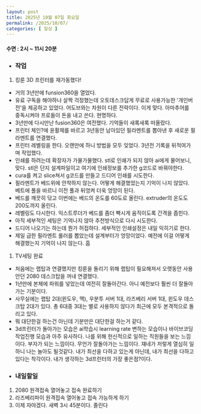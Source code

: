 ```yaml
---
layout: post
title: 2025년 10월 07일 화요일
permalink: /2025/10/07/
categories: [ 일상 ]
---
```

#### 수면 : 2시 ~ 11시 20분
* ### 작업
1. 킹룬 3D 프린터를 재가동했다!
- 거의 3년만에 funsion360을 열었다. 
- 유료 구독을 해야하나 살짝 걱정했는데 오토데스크답게 무료로 사용가능한 '개인버전'을 제공하고 있었다. 어도브와는 차원이 다른 전략이다. 이게 맞다. 아마추어를 중독시켜야 프로들이 돈을 내고 쓴다. 현명하다.
- 3년만에 다시만난 fusion360은 여전했다. 기억들이 새록새록 떠올랐다.
- 프린터 체인?에 윤활제를 바르고 3년동안 남아있던 필라멘트를 뽑아낸 후 새로운 필라멘트를 연결했다.
- 프린터 레벨링을 한다. 오랜만에 하니 방법을 모두 잊었다. 3년전 기록을 뒤적여가며 작업했다.
- 인쇄를 하려는데 확장자가 가물가물했다. stl로 인쇄가 되지 않아 ai에게 물어보니, 맞다. stl은 단지 설계파일이고 여기에 인쇄정보를 추가한 g코드로 바꿔야한다.
- cura를 켜고 slice쳐서 g코드를 만들고 드디어 인쇄를 시도한다.
- 필라멘트가 베드위에 안착하지 않는다. 어떻게 해결했었는지 기억이 나지 않았다. 베트에 풀을 바르니 이전 풀과 뒤엉켜 더욱 엉망이 된다.
- 베드를 깨끗히 닦고 이번에는 베드의 온도를 60도로 올린다. extruder의 온도도 200도까지 올린다. 
- 레벨링도 다시한다. 익스트루더가 베드를 좀더 빡시게 움직이도록 간격을 좁힌다.
- 아직 세부적인 세팅은 기억나지 않아 추천방식으로 다시 시도한다.
- 드디어 나오기는 하는데 뭔가 허접하다. 세부적인 인쇄설정은 내일 익히기로 한다.
- 제일 급한 필라멘트 롤러를 뽑았는데 설계부터가 엉망이었다. 예전에 이걸 어떻게 해결했는지 기억이 나지 않는다. 흠

1. TV세팅 완료
- 처음에는 랩탑과 연결했지만 킹룬을 돌리기 위해 랩탑이 필요해져서 오랫동안 사용안던 2080 데스크탑을 꺼내 연결했다.
- 1년만에 본체에 파워를 넣었는데 여전히 잘돌아간다. 아니 예전보다 훨씬 더 잘돌아가는 기분이다.
- 사무실에는 랩탑 2대(윈도우, 맥), 우분투 서버 1대, 라즈베리 서버 1대, 윈도우 데스크탑 2대가 있다. 총 6대중 3대는 별로 사용하지 않다가 최근에 모두 본격적으로 돌리고 있다.
- 뭐 대단한걸 하는건 아닌데 기분만은 대단한걸 하는거 같다.
- 3d프린터가 돌아가는 모습은 ai학습시 learning rate 변하는 모습이나 바이브코딩 작업진행 모습과 아주 유사하다. 나를 위해 헌신적으로 일하는 직원들을 보는 느낌이다. 부자가 되는 느낌이다. 무언가 잘돌아가는 느낌이다. 쟤네가 저렇게 열심히 일하니 나는 놀아도 될것같다. 내가 최선을 다하고 있는게 아닌데, 내가 최선을 다하고 있다는 착각이다. 내가 생각하는 3d프린터의 가장 좋은점?이다.

* ### 내일할일
1. 2080 원격접속 열어놓고 접속 완료하기
2. 라즈베리파이 원격접속 열어놓고 접속 가능하게 하기
3. 이제 자야겠다. 새벽 3시 45분이다. 졸린다